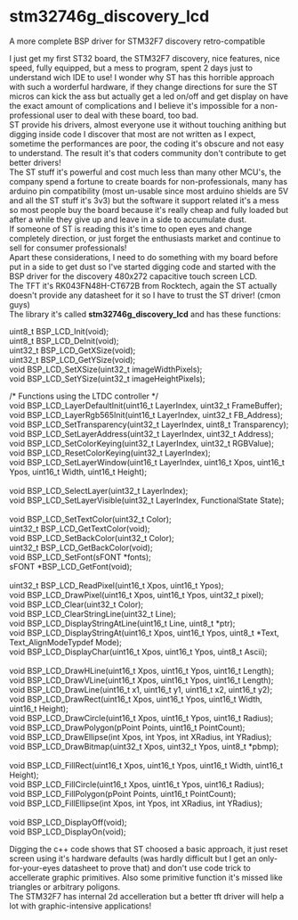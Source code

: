 # stm32746g_discovery_lcd
A more complete BSP driver for STM32F7 discovery retro-compatible

I just get my first ST32 board, the STM32F7 discovery, nice features, nice speed, fully equipped, but a mess to program, spent 2 days just to understand wich IDE to use!
I wonder why ST has this horrible approach with such a worderful hardware, if they change directions for sure the ST micros can kick the ass but actually get a led on/off and get display on have the exact amount of complications and I believe it's impossible for a non-professional user to deal with these board, too bad.<br>
ST provide his drivers, almost everyone use it without touching anithing but digging inside code I discover that most are not written as I expect, sometime the performances are poor, the coding it's obscure and not easy to understand. The result it's that coders community don't contribute to get better drivers!<br>
The ST stuff it's powerful and cost much less than many other MCU's, the company spend a fortune to create boards for non-professionals, many has arduino pin compatibility (most un-usable since most arduino shields are 5V and all the ST stuff it's 3v3) but the software it support related it's a mess so most people buy the board because it's really cheap and fully loaded but after a while they give up and leave in a side to accumulate dust.<br>
If someone of ST is reading this it's time to open eyes and change completely direction, or just forget the enthusiasts market and continue to sell for consumer professionals!<br>
Apart these considerations, I need to do something with my board before put in a side to get dust so I've started digging code and started with the BSP driver for the discovery 480x272 capacitive touch screen LCD.<br>
The TFT it's RK043FN48H-CT672B from Rocktech, again the ST actually doesn't provide any datasheet for it so I have to trust the ST driver! (cmon guys) <br>
The library it's called <b>stm32746g_discovery_lcd</b> and has these functions:<br>

uint8_t  BSP_LCD_Init(void);<br>
uint8_t  BSP_LCD_DeInit(void);<br>
uint32_t BSP_LCD_GetXSize(void);<br>
uint32_t BSP_LCD_GetYSize(void);<br>
void     BSP_LCD_SetXSize(uint32_t imageWidthPixels);<br>
void     BSP_LCD_SetYSize(uint32_t imageHeightPixels);<br>

/* Functions using the LTDC controller */<br>
void     BSP_LCD_LayerDefaultInit(uint16_t LayerIndex, uint32_t FrameBuffer);<br>
void     BSP_LCD_LayerRgb565Init(uint16_t LayerIndex, uint32_t FB_Address);<br>
void     BSP_LCD_SetTransparency(uint32_t LayerIndex, uint8_t Transparency);<br>
void     BSP_LCD_SetLayerAddress(uint32_t LayerIndex, uint32_t Address);<br>
void     BSP_LCD_SetColorKeying(uint32_t LayerIndex, uint32_t RGBValue);<br>
void     BSP_LCD_ResetColorKeying(uint32_t LayerIndex);<br>
void     BSP_LCD_SetLayerWindow(uint16_t LayerIndex, uint16_t Xpos, uint16_t Ypos, uint16_t Width, uint16_t Height);<br>
<br>
void     BSP_LCD_SelectLayer(uint32_t LayerIndex);<br>
void     BSP_LCD_SetLayerVisible(uint32_t LayerIndex, FunctionalState State);<br>
<br>
void     BSP_LCD_SetTextColor(uint32_t Color);<br>
uint32_t BSP_LCD_GetTextColor(void);<br>
void     BSP_LCD_SetBackColor(uint32_t Color);<br>
uint32_t BSP_LCD_GetBackColor(void);<br>
void     BSP_LCD_SetFont(sFONT *fonts);<br>
sFONT    *BSP_LCD_GetFont(void);<br>
<br>
uint32_t BSP_LCD_ReadPixel(uint16_t Xpos, uint16_t Ypos);<br>
void     BSP_LCD_DrawPixel(uint16_t Xpos, uint16_t Ypos, uint32_t pixel);<br>
void     BSP_LCD_Clear(uint32_t Color);<br>
void     BSP_LCD_ClearStringLine(uint32_t Line);<br>
void     BSP_LCD_DisplayStringAtLine(uint16_t Line, uint8_t *ptr);<br>
void     BSP_LCD_DisplayStringAt(uint16_t Xpos, uint16_t Ypos, uint8_t *Text, Text_AlignModeTypdef Mode);<br>
void     BSP_LCD_DisplayChar(uint16_t Xpos, uint16_t Ypos, uint8_t Ascii);<br>
<br>
void     BSP_LCD_DrawHLine(uint16_t Xpos, uint16_t Ypos, uint16_t Length);<br>
void     BSP_LCD_DrawVLine(uint16_t Xpos, uint16_t Ypos, uint16_t Length);<br>
void     BSP_LCD_DrawLine(uint16_t x1, uint16_t y1, uint16_t x2, uint16_t y2);<br>
void     BSP_LCD_DrawRect(uint16_t Xpos, uint16_t Ypos, uint16_t Width, uint16_t Height);<br>
void     BSP_LCD_DrawCircle(uint16_t Xpos, uint16_t Ypos, uint16_t Radius);<br>
void     BSP_LCD_DrawPolygon(pPoint Points, uint16_t PointCount);<br>
void     BSP_LCD_DrawEllipse(int Xpos, int Ypos, int XRadius, int YRadius);<br>
void     BSP_LCD_DrawBitmap(uint32_t Xpos, uint32_t Ypos, uint8_t *pbmp);<br>
<br>
void     BSP_LCD_FillRect(uint16_t Xpos, uint16_t Ypos, uint16_t Width, uint16_t Height);<br>
void     BSP_LCD_FillCircle(uint16_t Xpos, uint16_t Ypos, uint16_t Radius);<br>
void     BSP_LCD_FillPolygon(pPoint Points, uint16_t PointCount);<br>
void     BSP_LCD_FillEllipse(int Xpos, int Ypos, int XRadius, int YRadius);<br>
<br>
void     BSP_LCD_DisplayOff(void);<br>
void     BSP_LCD_DisplayOn(void);<br>

Digging the c++ code shows that ST choosed a basic approach, it just reset screen using it's hardware defaults (was hardly difficult but I get an only-for-your-eyes datasheet to prove that) and don't use code trick to accellerate graphic primitives. Also some primitive function it's missed like triangles or arbitrary poligons.<br>
The STM32F7 has internal 2d accelleration but a better tft driver will help a lot with graphic-intensive applications!<br>


